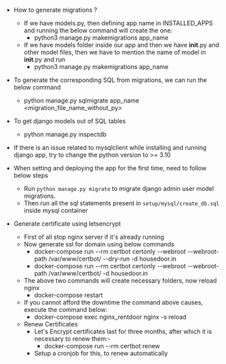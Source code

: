 - How to generate migrations ?
    - If we have models.py, then defining app name in INSTALLED_APPS and running the below command will create the one:
        - python3 manage.py makemigrations app_name
    - If we have models folder inside our app and then we have __init__.py and other model files, then we have to mention the name of model in __init__.py and run
        - python3 manage.py makemigrations app_name

- To generate the corresponding SQL from migrations, we can run the below command
    - python manage.py sqlmigrate app_name <migration_file_name_without_py>

- To get django models out of SQL tables
    - python manage.py inspectdb

- If there is an issue related to mysqlclient while installing and running django app, try to change the python version to >= 3.10

- When setting and deploying the app for the first time, need to follow below steps
    - Run `python manage.py migrate` to migrate django admin user model migrations.
    - Then run all the sql statements present in `setup/mysql/create_db.sql` inside mysql container

- Generate certificate using letsencrypt
    - First of all stop nginx server if it's already running
    - Now generate ssl for domain using below commands
        - docker-compose run --rm certbot certonly --webroot --webroot-path /var/www/certbot/ --dry-run -d housedoor.in
        - docker-compose run --rm certbot certonly --webroot --webroot-path /var/www/certbot/ -d housedoor.in
    - The above two commands will create necessary folders, now reload nginx
        - docker-compose restart
    - If you cannot afford the downtime the command above causes, execute the command below:
        - docker-compose exec nginx_rentdoor nginx -s reload
    - Renew Certificates
        - Let's Encrypt certificates last for three months, after which it is necessary to renew them:-
            - docker-compose run --rm certbot renew
        - Setup a cronjob for this, to renew automatically
